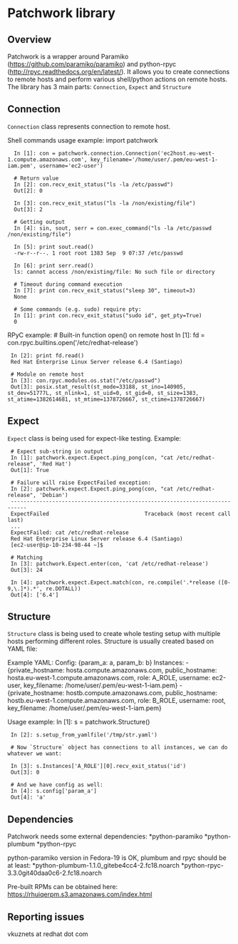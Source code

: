 Patchwork library
=================

Overview
--------
Patchwork is a wrapper around Paramiko (https://github.com/paramiko/paramiko) and python-rpyc (http://rpyc.readthedocs.org/en/latest/).
It allows you to create connections to remote hosts and perform various shell/python actions on remote hosts. The library has 3 main 
parts: `Connection`, `Expect` and `Structure`

Connection
----------
`Connection` class represents connection to remote host.

Shell commands usage example:
      import patchwork
      
      In [1]: con = patchwork.connection.Connection('ec2host.eu-west-1.compute.amazonaws.com', key_filename='/home/user/.pem/eu-west-1-iam.pem', username='ec2-user')
      
      # Return value
      In [2]: con.recv_exit_status("ls -la /etc/passwd")
      Out[2]: 0

      In [3]: con.recv_exit_status("ls -la /non/existing/file")
      Out[3]: 2

      # Getting output
      In [4]: sin, sout, serr = con.exec_command("ls -la /etc/passwd /non/existing/file")

      In [5]: print sout.read()
      -rw-r--r--. 1 root root 1383 Sep  9 07:37 /etc/passwd

      In [6]: print serr.read()
      ls: cannot access /non/existing/file: No such file or directory

      # Timeout during command execution
      In [7]: print con.recv_exit_status("sleep 30", timeout=3)
      None

      # Some commands (e.g. sudo) require pty:
      In [1]: print con.recv_exit_status("sudo id", get_pty=True)
      0

RPyC example:
     # Built-in function open() on remote host
     In [1]: fd = con.rpyc.builtins.open('/etc/redhat-release')

     In [2]: print fd.read()
     Red Hat Enterprise Linux Server release 6.4 (Santiago)

     # Module on remote host
     In [3]: con.rpyc.modules.os.stat("/etc/passwd")
     Out[3]: posix.stat_result(st_mode=33188, st_ino=140905, st_dev=51777L, st_nlink=1, st_uid=0, st_gid=0, st_size=1383, st_atime=1382614681, st_mtime=1378726667, st_ctime=1378726667)
    
Expect
------
`Expect` class is being used for expect-like testing.
Example:

     # Expect sub-string in output
     In [1]: patchwork.expect.Expect.ping_pong(con, "cat /etc/redhat-release", 'Red Hat')
     Out[1]: True

     # Failure will raise ExpectFailed exception:
     In [2]: patchwork.expect.Expect.ping_pong(con, "cat /etc/redhat-release", 'Debian')
     ---------------------------------------------------------------------------
     ExpectFailed                              Traceback (most recent call last)
     ...
     ExpectFailed: cat /etc/redhat-release
     Red Hat Enterprise Linux Server release 6.4 (Santiago)
     [ec2-user@ip-10-234-98-44 ~]$
     
     # Matching
     In [3]: patchwork.Expect.enter(con, 'cat /etc/redhat-release')
     Out[3]: 24

     In [4]: patchwork.expect.Expect.match(con, re.compile('.*release ([0-9,\.]*).*', re.DOTALL))
     Out[4]: ['6.4']

Structure
---------
`Structure` class is being used to create whole testing setup with multiple hosts performing different roles. Structure is usually created based on YAML file:

Example YAML:
     Config: {param_a: a, param_b: b}
     Instances:
     - {private_hostname: hosta.compute.amazonaws.com, public_hostname: hosta.eu-west-1.compute.amazonaws.com,
       role: A_ROLE, username: ec2-user, key_filename: /home/user/.pem/eu-west-1-iam.pem}
     - {private_hostname: hostb.compute.amazonaws.com, public_hostname: hostb.eu-west-1.compute.amazonaws.com,
       role: B_ROLE, username: root, key_filename: /home/user/.pem/eu-west-1-iam.pem}

Usage example:
     In [1]: s = patchwork.Structure()

     In [2]: s.setup_from_yamlfile('/tmp/str.yaml')
     
     # Now `Structure` object has connections to all instances, we can do whatever we want:

     In [3]: s.Instances['A_ROLE'][0].recv_exit_status('id')
     Out[3]: 0

     # And we have config as well:
     In [4]: s.config['param_a']
     Out[4]: 'a'

Dependencies
------------
Patchwork needs some external dependencies:
*python-paramiko
*python-plumbum
*python-rpyc

python-paramiko version in Fedora-19 is OK, plumbum and rpyc should be at least:
*python-plumbum-1.1.0_gitebe4cc4-2.fc18.noarch
*python-rpyc-3.3.0git40daa0c6-2.fc18.noarch

Pre-built RPMs can be obtained here: https://rhuiqerpm.s3.amazonaws.com/index.html

Reporting issues
----------------
vkuznets at redhat dot com


